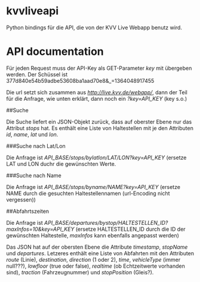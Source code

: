 kvvliveapi
==========

Python bindings für die API, die von der KVV Live Webapp benutz wird. 

API documentation
=================

Für jeden Request muss der API-Key als GET-Parameter *key* mit übergeben werden. Der Schüssel ist 377d840e54b59adbe53608ba1aad70e8&_=1364048917455

Die url setzt sich zusammen aus *http://live.kvv.de/webapp/*, dann der Teil für die Anfrage, wie unten erklärt, dann noch ein *?key=API_KEY* (key s.o.)

##Suche

Die Suche liefert ein JSON-Objekt zurück, dass auf oberster Ebene nur das Attribut *stops* hat. Es enthält eine Liste von Haltestellen mit je den Attributen *id*, *name*, *lat* und *lon*.

###Suche nach Lat/Lon

Die Anfrage ist *API_BASE/stops/bylatlon/LAT/LON?key=API_KEY* (ersetze LAT und LON duchr die gewünschten Werte.

###Suche nach Name

Die Anfrage ist *API_BASE/stops/byname/NAME?key=API_KEY* (ersetze NAME durch die gesuchten Haltestellennamen (url-Encoding nicht vergessen))


##Abfahrtszeiten

Die Anfrage ist *API_BASE/departures/bystop/HALTESTELLEN_ID?maxInfos=10&key=API_KEY* (ersetze HALTESTELLEN_ID durch die ID der gewünschten Haltestelle, *maxInfos* kann ebenfalls angepasst werden)

Das JSON hat auf der obersten Ebene die Attribute *timestamp*, *stopName* und *departures*. Letzeres enthält eine Liste von Abfahrten mit den Attributen *route* (Linie), *destination*, *direction* (1 oder 2), *time*, *vehicleType* (immer null???), *lowfloor* (true oder false), *realtime* (ob Echtzeitwerte vorhanden sind), *traction* (Fahrzeugnummer) und *stopPosition* (Gleis?).
